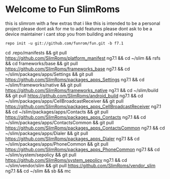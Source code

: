 Welcome to Fun SlimRoms
===================
this is slimrom with a few extras that i like
this is intended to be a personal project
please dont ask for me to add features
please dont ask to be a device maintainer
i cant stop you from building and releasing

	repo init -u git://github.com/funrom/fun.git -b f7.1
	
cd .repo/manifests && git pull https://github.com/SlimRoms/platform_manifest ng7.1 && cd ~/slim && rsfs && cd frameworks/base && git pull https://github.com/SlimRoms/frameworks_base ng7.1 && cd ~/slim/packages/apps/Settings && git pull https://github.com/SlimRoms/packages_apps_Settings ng7.1 && cd ~/slim/frameworks/native && git pull https://github.com/SlimRoms/frameworks_native ng7.1 && cd ~/slim/build && git pull https://github.com/SlimRoms/android_build ng7.1 && cd ~/slim/packages/apps/CellBroadcastReceiver && git pull https://github.com/SlimRoms/packages_apps_CellBroadcastReceiver ng7.1 && cd ~/slim/packages/apps/Contacts && git pull https://github.com/SlimRoms/packages_apps_Contacts ng7.1 && cd ~/slim/packages/apps/ContactsCommon && git pull https://github.com/SlimRoms/packages_apps_ContactsCommon ng7.1 && cd ~/slim/packages/apps/Dialer && git pull https://github.com/SlimRoms/packages_apps_Dialer ng7.1 && cd ~/slim/packages/apps/PhoneCommon && git pull https://github.com/SlimRoms/packages_apps_PhoneCommon ng7.1 && cd ~/slim/system/sepolicy && git pull https://github.com/SlimRoms/system_sepolicy ng7.1 && cd ~/slim/vendor/slim && git pull https://github.com/SlimRoms/vendor_slim ng7.1 && cd ~/slim && sb && mc
